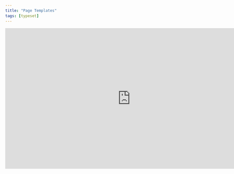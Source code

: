 ```yaml
---
title: "Page Templates"
tags: [typeset]
---
```

 
<html><body><section data-type="chapter" class="hsecchapter" data-hederis-type="hsecchapter" id="typeset-master-pages" data-pi-attrs="id: typeset-master-pages; data-tags: typeset;" role="doc-chapter" data-tags="typeset" data-author-name=" " data-book-title=" " title="Page Templates"><iframe width="800" height="450" src="https://www.youtube.com/embed/OVFvTesq8-E" frameborder="0" allow="accelerometer;" autoplay="" encrypted-media="" gyroscope="" picture-in-picture="" allowfullscreen="" id="pIbwMKUkb"/><p data-embedded-html="true" id="p6uXRsjab">INTENTIONALLY BLANK</p><p class="hblkp" data-hederis-type="hblkp" id="pFG3JtVsz">Page templates control the general layout of all the different sections in your book. This is different from a book&#8217;s design template: a design template includes design instructions for all the paragraphs and elements in your book, as well as the running content, margin widths, and so on. Page templates, however,  determine only the page margins, where the running headers and footers go and what kind of content should appear in them, and how to format that text. Page templates are just one part of a book&#8217;s design template.</p><p class="hblkp" data-hederis-type="hblkp" id="pwP1CuYTk">You can configure 5 different page templates: chapters, 2 types of frontmatter, backmatter, and parts. While these page templates are applied to certain types of sections by default, you can change the page template that is used in any section, in the Sections &amp; Text toolset.</p><aside class="hwprbox box" data-hederis-type="hwprbox" id="p64M6z1Jm" data-type="sidebar"><p class="hblktype" data-hederis-type="hblktype" id="p5NbvAXWF">Note</p><p class="hblkp" data-hederis-type="hblkp" id="pqCRa0Lts">We include two types of frontmatter page templates because books will often have certain frontmatter&#8212;like title pages and copyright pages&#8212;that needs a different page layout (e.g., reduced top margin height, or removing all the content from the running headers and footers). </p></aside><p class="hblkp" data-hederis-type="hblkp" id="pDxJlumUI">Each type of page template has 4 pages that can be configured:</p><ol class="hwprnumlist" data-hederis-type="hwprnumlist" id="p4Tc5dtiP"><li class="hblkoli" data-hederis-type="hblkoli" id="lizVjdUD2w"><p class="hblkoli" data-hederis-type="hblklip" id="pq4CZ17qN"><strong data-hederis-type="hspanstrong" id="pmHDJQju9">The first page of the section: </strong>You can change the top and bottom margins for the first page of the section, or change the running header and footer content. For example, you might choose to insert just the page number at the bottom of the first page, and then to include full running headers and footers on your recto and verso pages.</p></li><li class="hblkoli" data-hederis-type="hblkoli" id="lijWtaixs4"><p class="hblkoli" data-hederis-type="hblklip" id="pC3gS8oDp"><strong class="hspanstrong" data-hederis-type="hspanstrong" id="pz75d0OvL">Recto and verso pages: </strong>These are the main content pages of your section, and this is also where you set the inside and outside margins that will be applied to all the pages in your section (including first and blank pages).</p></li><li class="hblkoli" data-hederis-type="hblkoli" id="livZrdQgaX"><p class="hblkoli" data-hederis-type="hblklip" id="pxcR0MXOW"><strong class="hspanstrong" data-hederis-type="hspanstrong" id="pkGQXDFl7">Blank pages: </strong>Sometimes a section will include pages that don&#8217;t include any book content&#8212;for example, if this section ends on a recto page, but the next section is required to also start on a recto page, then an extra blank verso page will be added to the end of the first section. In these cases, you can choose to suppress the running header and footer content, or have different running headers and footers appear.</p></li></ol><p class="hblkp" data-hederis-type="hblkp" id="ptK9KVf2z">Running headers and footers can consist of text content, or use our built-in variables. To add text to your running headers or footers:</p><ol class="hwprnumlist" data-hederis-type="hwprnumlist" id="pWfDbuqHp"><li class="hblkoli" data-hederis-type="hblkoli" id="liVSh2BHwS"><p class="hblkoli" data-hederis-type="hblklip" id="pKNZgkCr9">Click the margin area that you want to add content to.</p></li><li class="hblkoli" data-hederis-type="hblkoli" id="liQE6pzG5b"><p class="hblkoli" data-hederis-type="hblklip" id="pPjcG3qoC">Click inside the text box, and type an opening quotation mark (&#8220;).</p></li><li class="hblkoli" data-hederis-type="hblkoli" id="liDGUiPPfX"><p class="hblkoli" data-hederis-type="hblklip" id="pcUfAHEuA">Now type the text that you want to appear, and then type a closing quotation mark (&#8221;).</p></li><li class="hblkoli" data-hederis-type="hblkoli" id="li3g6F4KiE"><p class="hblkoli" data-hederis-type="hblklip" id="p8VTT0oyo">Finally, press the Enter or Return key. Your text will appear as a gray bubble. To remove your typed text, simply press the X immediately to the right of the gray bubble.</p></li></ol><p class="hblkp" data-hederis-type="hblkp" id="pvluqnvZp">Variables let you insert dynamic content that is pulled right from your book text, like the most recent chapter title, the book title, or the author name. You can also insert a variable to dynamically add the up-to-date page number. To include a variable, simply click on it and it will appear in the text box as a green bubble.</p><figure class="hwprfig" data-hederis-type="hwprfig" id="py6eYgCv1"><img data-hederis-type="hblkimg" class="hblkimg" id="pnmy39ni2" src="/images/runheadfoot.png" data-img-src="/images/runheadfoot.png"/><p class="hblkcaption" data-hederis-type="hblkcaption" id="p57cWctE7">This example shows a running footer that uses our built-in Page Number variable, and a running header with text content.</p></figure><p class="hblkp" data-hederis-type="hblkp" id="pIYuyyyez">You can also combine text and variables, by following the same steps above for each type of content you want to include.</p></section></body></html>
